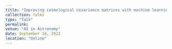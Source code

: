 ```yaml
---
title: "Improving cosmological covariance matrices with machine learning"
collection: talks
type: "Talk"
permalink: 
venue: "AI in Astronomy"
date: September 16, 2022
location: "Online"
---
```

